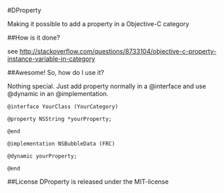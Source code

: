 #DProperty

Making it possible to add a property in a Objective-C category

##How is it done?

see http://stackoverflow.com/questions/8733104/objective-c-property-instance-variable-in-category

##Awesome! So, how do I use it?

Nothing special. Just add property normally in a @interface and use @dynamic in an @implementation.
```
@interface YourClass (YourCategory)

@property NSString *yourProperty;

@end

@implementation NSBubbleData (FRC)

@dynamic yourProperty;

@end
```

##License
DProperty is released under the MIT-license
